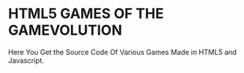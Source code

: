 # HTML5 GAMES OF THE GAMEVOLUTION
Here You Get the Source Code Of Various Games Made in HTML5 and Javascript.

